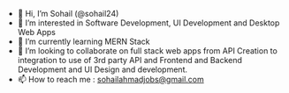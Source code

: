 - 👋 Hi, I’m Sohail (@sohail24)
- 👀 I’m interested in Software Development, UI Development and Desktop Web Apps
- 🌱 I’m currently learning MERN Stack
- 💞️ I’m looking to collaborate on full stack web apps from API Creation to integration to use of 3rd party API and Frontend and Backend Development and UI Design and development.
- 📫 How to reach me : sohailahmadjobs@gmail.com

<!---
sohail24/sohail24 is a ✨ special ✨ repository because its `README.md` (this file) appears on your GitHub profile.
You can click the Preview link to take a look at your changes.
--->
